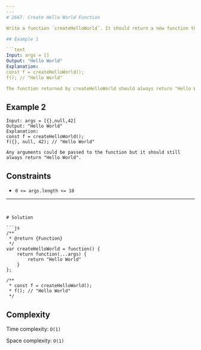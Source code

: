 ```yaml
---
---
# 2667. Create Hello World Function

Write a function `createHelloWorld`. It should return a new function that always returns `"Hello World"`.

## Example 1

```text
Input: args = []
Output: "Hello World"
Explanation:
const f = createHelloWorld();
f(); // "Hello World"

The function returned by createHelloWorld should always return "Hello World".
```

## Example 2

```text
Input: args = [{},null,42]
Output: "Hello World"
Explanation:
const f = createHelloWorld();
f({}, null, 42); // "Hello World"

Any arguments could be passed to the function but it should still always return "Hello World".
```

## Constraints

- `0 <= args.length <= 10`

---
```


# Solution

```js
/**
 * @return {Function}
 */
var createHelloWorld = function() {
    return function(...args) {
        return "Hello World"
    }
};

/**
 * const f = createHelloWorld();
 * f(); // "Hello World"
 */
```

## Complexity

Time complexity: `O(1)`

Space complexity: `O(1)`
